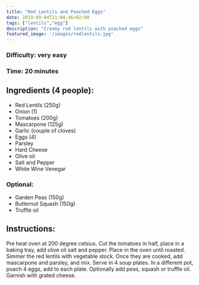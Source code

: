 ```yaml
---
title: "Red Lentils and Poached Eggs"
date: 2019-09-04T21:04:46+02:00
tags: ["lentils","egg"]
description: "Creamy red lentils with poached eggs"
featured_image: '/images/redlentils.jpg'
---
```


### Difficulty: very easy
### Time: 20 minutes


## Ingredients (4 people):
- Red Lentils (250g)
- Onion (1)
- Tomatoes (200g)
- Mascarpone (125g)
- Garlic (couple of cloves)
- Eggs (4)
- Parsley 
- Hard Cheese
- Olive oil
- Salt and Pepper
- White Wine Venegar

### Optional:
- Garden Peas (150g)
- Butternut Squash (150g)
- Truffle oil


## Instructions:

Pre heat oven at 200 degree celsius. Cut the tomatoes in half, place in a baking tray, add olive oil salt and pepper. Place in the oven until roasted.
Simmer the red lentils with vegetable stock. Once they are cooked, add mascarpone and parsley, and mix. Serve in 4 soup plates.
In a different pot, poach 4 eggs, add to each plate. Optionally add peas, squash or truffle oil. Garnish with grated cheese.


